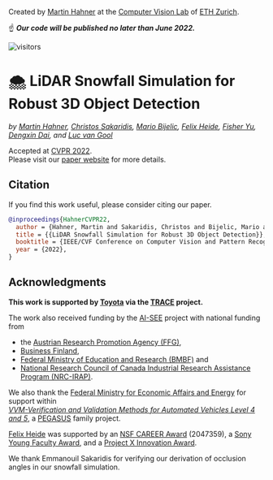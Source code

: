 Created by [Martin Hahner](https://sites.google.com/view/martinhahner/home) at the [Computer Vision Lab](https://vision.ee.ethz.ch/) of [ETH Zurich](https://ethz.ch/).

☝️ ___Our code will be published no later than June 2022.___


![visitors](https://visitor-badge.laobi.icu/badge?page_id=SysCV.LiDAR_snow_sim)

# 🌨 LiDAR Snowfall Simulation for Robust 3D Object Detection

*by [Martin Hahner](https://www.trace.ethz.ch/team/members/martin.html), [Christos Sakaridis](https://www.trace.ethz.ch/team/members/christos.html), [Mario Bijelic](http://mariobijelic.de), [Felix Heide](https://www.cs.princeton.edu/~fheide/), [Fisher Yu](https://www.yf.io/),  [Dengxin Dai](https://www.trace.ethz.ch/team/members/dengxin.html), and [Luc van Gool](https://www.trace.ethz.ch/team/members/luc.html)* 

Accepted at [CVPR 2022](https://cvpr2022.thecvf.com/). <br>
Please visit our [paper website](https://trace.ethz.ch/lidar_snow_sim) for more details.

## Citation

If you find this work useful, please consider citing our paper.
```bibtex
@inproceedings{HahnerCVPR22,
  author = {Hahner, Martin and Sakaridis, Christos and Bijelic, Mario and Heide, Felix and Yu, Fisher and Dai, Dengxin and Van Gool, Luc},
  title = {{LiDAR Snowfall Simulation for Robust 3D Object Detection}},
  booktitle = {IEEE/CVF Conference on Computer Vision and Pattern Recognition (CVPR)},
  year = {2022},
}
```

## Acknowledgments

**This work is supported by [Toyota](https://www.toyota-europe.com/) via the [TRACE](https://www.trace.ethz.ch/) project.**

The work also received funding by the [AI-SEE](https://www.ai-see.eu/) project with national funding from
- the [Austrian Research Promotion Agency (FFG)](https://www.ffg.at/), 
- [Business Finland](https://www.businessfinland.fi/), 
- [Federal Ministry of Education and Research (BMBF)](https://www.bmbf.de/bmbf/en/home/home_node.html) and 
- [National Research Council of Canada Industrial Research Assistance Program (NRC-IRAP)](https://nrc.canada.ca/en/support-technology-innovation). 

We also thank the [Federal Ministry for Economic Affairs and Energy](https://www.bmwi.de/Navigation/EN/Home/home.html) for support within <br>
[*VVM-Verification and Validation Methods for Automated Vehicles Level 4 and 5*](https://www.vvm-projekt.de/en/project), a [PEGASUS](https://pegasus-family.de/) family project. 

[Felix Heide](https://www.cs.princeton.edu/~fheide/) was supported by an [NSF CAREER Award](https://www.cs.princeton.edu/news/national-science-foundation-awarded-professor-felix-heide-nsf-career-award) (2047359), a [Sony Young Faculty Award](https://www.sony.com/en/SonyInfo/research-award-program/), and a [Project X Innovation Award](https://aspire-report.princeton.edu/engineering/project-x-fund).

We thank Emmanouil Sakaridis for verifying our derivation of occlusion angles in our snowfall simulation.
